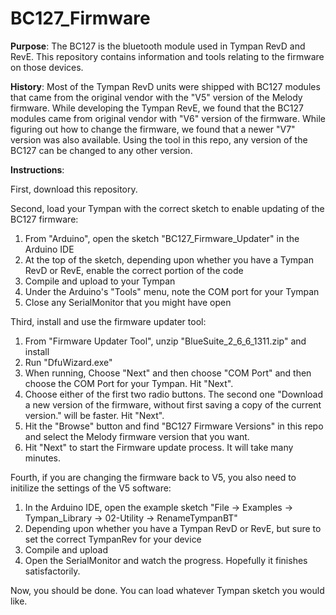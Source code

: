 BC127_Firmware
===========================

**Purpose**: The BC127 is the bluetooth module used in Tympan RevD and RevE.  This repository contains information and tools relating to the firmware on those devices.

**History**: Most of the Tympan RevD units were shipped with BC127 modules that came from the original vendor with the "V5" version of the Melody firmware.  While developing the Tympan RevE, we found that the BC127 modules came from original vendor with "V6" version of the firmware.  While figuring out how to change the firmware, we found that a newer "V7" version was also available.  Using the tool in this repo, any version of the BC127 can be changed to any other version.

**Instructions**: 

First, download this repository.

Second, load your Tympan with the correct sketch to enable updating of the BC127 firmware:
1. From "Arduino", open the sketch "BC127_Firmware_Updater" in the Arduino IDE
2. At the top of the sketch, depending upon whether you have a Tympan RevD or RevE, enable the correct portion of the code
3. Compile and upload to your Tympan
4. Under the Arduino's "Tools" menu, note the COM port for your Tympan
5. Close any SerialMonitor that you might have open
	
Third, install and use the firmware updater tool:
1. From "Firmware Updater Tool", unzip "BlueSuite_2_6_6_1311.zip" and install
2. Run "DfuWizard.exe"
3. When running, Choose "Next" and then choose "COM Port" and then choose the COM Port for your Tympan.  Hit "Next".
4. Choose either of the first two radio buttons.  The second one "Download a new version of the firmware, without first saving a copy of the current version." will be faster.  Hit "Next".
5. Hit the "Browse" button and find "BC127 Firmware Versions" in this repo and select the Melody firmware version that you want.
6. Hit "Next" to start the Firmware update process.  It will take many minutes.

Fourth, if you are changing the firmware back to V5, you also need to initilize the settings of the V5 software:
1. In the Arduino IDE, open the example sketch "File -> Examples -> Tympan_Library -> 02-Utility -> RenameTympanBT"
2. Depending upon whether you have a Tympan RevD or RevE, but sure to set the correct TympanRev for your device
3. Compile and upload
4. Open the SerialMonitor and watch the progress.  Hopefully it finishes satisfactorily.

Now, you should be done.  You can load whatever Tympan sketch you would like.
